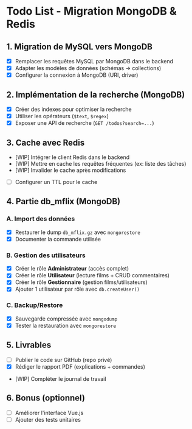 # Todo List - Migration MongoDB & Redis

## 1. Migration de MySQL vers MongoDB

- [x] Remplacer les requêtes MySQL par MongoDB dans le backend
- [x] Adapter les modèles de données (schémas → collections)
- [x] Configurer la connexion à MongoDB (URI, driver)

## 2. Implémentation de la recherche (MongoDB)

- [x] Créer des indexes pour optimiser la recherche
- [x] Utiliser les opérateurs (`$text`, `$regex`)
- [x] Exposer une API de recherche (`GET /todos?search=...`)

## 3. Cache avec Redis

- [WIP] Intégrer le client Redis dans le backend
- [WIP] Mettre en cache les requêtes fréquentes (ex: liste des tâches)
- [WIP] Invalider le cache après modifications
- [ ] Configurer un TTL pour le cache

## 4. Partie db_mflix (MongoDB)

### A. Import des données

- [x] Restaurer le dump `db_mflix.gz` avec `mongorestore`
- [x] Documenter la commande utilisée

### B. Gestion des utilisateurs

- [x] Créer le rôle **Administrateur** (accès complet)
- [x] Créer le rôle **Utilisateur** (lecture films + CRUD commentaires)
- [x] Créer le rôle **Gestionnaire** (gestion films/utilisateurs)
- [x] Ajouter 1 utilisateur par rôle avec `db.createUser()`

### C. Backup/Restore

- [x] Sauvegarde compressée avec `mongodump`
- [x] Tester la restauration avec `mongorestore`

## 5. Livrables

- [ ] Publier le code sur GitHub (repo privé)
- [x] Rédiger le rapport PDF (explications + commandes)
- [WIP] Compléter le journal de travail

## 6. Bonus (optionnel)

- [ ] Améliorer l'interface Vue.js
- [ ] Ajouter des tests unitaires
